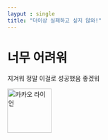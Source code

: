 ```yaml
---
layput : single
title: "더이상 실패하고 싶지 않와!"
---
```


# 너무 어려워

지겨워 정말 이걸로 성공했음 좋겠워


<img src="http://t1.daumcdn.net/friends/prod/editor/dc8b3d02-a15a-4afa-a88b-989cf2a50476.jpg"
alt="카카오 라이언" width="100" height="100" align="center" border="0">
